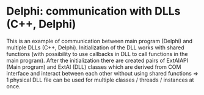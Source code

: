 # Delphi: communication with DLLs (C++, Delphi)
This is an example of communication between main program (Delphi) and multiple DLLs (C++, Delphi). Initialization of the DLL works with shared functions (with possibility to use callbacks in DLL to call functions in the main program). After the initialization there are created pairs of ExtAIAPI (Main program) and ExtAI (DLL) classes which are derived from COM interface and interact between each other without using shared functions => 1 physical DLL file can be used for multiple classes / threads / instances at once.

